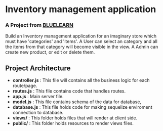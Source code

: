 # Inventory management application
### A Project from **[BLUELEARN](https://www.bluelearn.in/)**

Build an Inventory management application for an imaginary store which must have 'categories' and 'items'.
A User can select an category and all the items from that category will become visible in the view.
A Admin can create new product, or edit or delete them.

## Project Architecture
- **controller.js** : This file will contains all the business logic for each route/page.
- **routes.js** : This file contains code that handles routes.
- **app.js** : Main server file.
- **model.js** : This file contains schema of the data for database,
- **database.js** : This file holds code for making sequelize enviroment connection to database.
- **views/** : This folder holds files that will render at client side.
- **public/** : This folder holds resources to render views files.
  